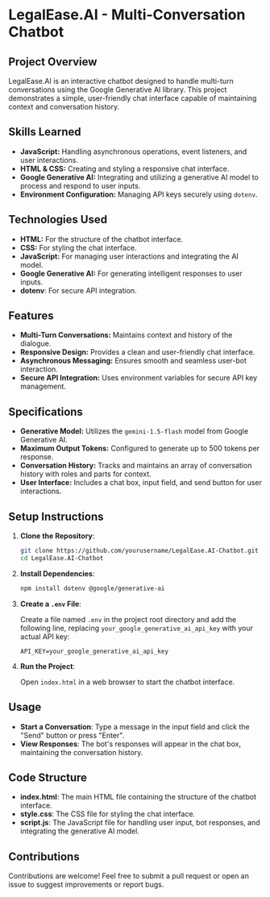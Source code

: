 # LegalEase.AI - Multi-Conversation Chatbot

## Project Overview

LegalEase.AI is an interactive chatbot designed to handle multi-turn conversations using the Google Generative AI library. This project demonstrates a simple, user-friendly chat interface capable of maintaining context and conversation history.

## Skills Learned

- **JavaScript:** Handling asynchronous operations, event listeners, and user interactions.
- **HTML & CSS:** Creating and styling a responsive chat interface.
- **Google Generative AI:** Integrating and utilizing a generative AI model to process and respond to user inputs.
- **Environment Configuration:** Managing API keys securely using `dotenv`.

## Technologies Used

- **HTML:** For the structure of the chatbot interface.
- **CSS:** For styling the chat interface.
- **JavaScript:** For managing user interactions and integrating the AI model.
- **Google Generative AI:** For generating intelligent responses to user inputs.
- **dotenv**: For secure API integration.

## Features

- **Multi-Turn Conversations:** Maintains context and history of the dialogue.
- **Responsive Design:** Provides a clean and user-friendly chat interface.
- **Asynchronous Messaging:** Ensures smooth and seamless user-bot interaction.
- **Secure API Integration:** Uses environment variables for secure API key management.

## Specifications

- **Generative Model:** Utilizes the `gemini-1.5-flash` model from Google Generative AI.
- **Maximum Output Tokens:** Configured to generate up to 500 tokens per response.
- **Conversation History:** Tracks and maintains an array of conversation history with roles and parts for context.
- **User Interface:** Includes a chat box, input field, and send button for user interactions.

## Setup Instructions

1. **Clone the Repository**:

   ```bash
   git clone https://github.com/yourusername/LegalEase.AI-Chatbot.git
   cd LegalEase.AI-Chatbot
   ```

2. **Install Dependencies**:

   ```bash
   npm install dotenv @google/generative-ai
   ```

3. **Create a `.env` File**:

   Create a file named `.env` in the project root directory and add the following line, replacing `your_google_generative_ai_api_key` with your actual API key:

   ```plaintext
   API_KEY=your_google_generative_ai_api_key
   ```

4. **Run the Project**:

   Open `index.html` in a web browser to start the chatbot interface.

## Usage

- **Start a Conversation**: Type a message in the input field and click the "Send" button or press "Enter".
- **View Responses**: The bot's responses will appear in the chat box, maintaining the conversation history.

## Code Structure

- **index.html**: The main HTML file containing the structure of the chatbot interface.
- **style.css**: The CSS file for styling the chat interface.
- **script.js**: The JavaScript file for handling user input, bot responses, and integrating the generative AI model.

## Contributions

Contributions are welcome! Feel free to submit a pull request or open an issue to suggest improvements or report bugs.
